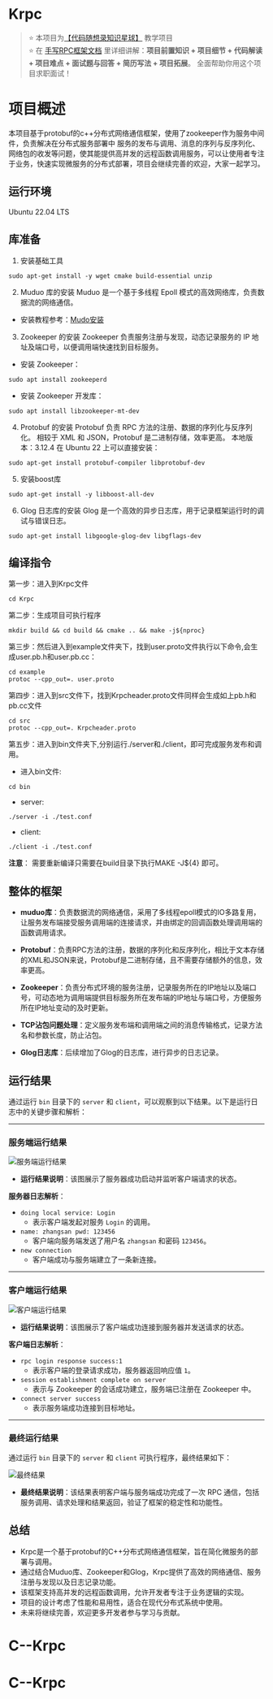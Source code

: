 # Krpc

> ⭐️ 本项目为[【代码随想录知识星球】](https://programmercarl.com/other/kstar.html) 教学项目   
> ⭐️ 在 [手写RPC框架文档](https://www.programmercarl.com/other/project_C++RPC.html)  里详细讲解：**项目前置知识 + 项目细节 +  代码解读 + 项目难点 + 面试题与回答 + 简历写法  + 项目拓展**。 全面帮助你用这个项目求职面试！

# 项目概述

本项目基于protobuf的c++分布式网络通信框架，使用了zookeeper作为服务中间件，负责解决在分布式服务部署中 服务的发布与调用、消息的序列与反序列化、网络包的收发等问题，使其能提供高并发的远程函数调用服务，可以让使用者专注于业务，快速实现微服务的分布式部署，项目会继续完善的欢迎，大家一起学习。

## 运行环境

Ubuntu 22.04 LTS

## 库准备
1. 安装基础工具
```shell
sudo apt-get install -y wget cmake build-essential unzip
```

2. Muduo 库的安装
Muduo 是一个基于多线程 Epoll 模式的高效网络库，负责数据流的网络通信。

- 安装教程参考：[Mudo安装](https://blog.csdn.net/QIANGWEIYUAN/article/details/89023980)

3. Zookeeper 的安装
Zookeeper 负责服务注册与发现，动态记录服务的 IP 地址及端口号，以便调用端快速找到目标服务。

* 安装 Zookeeper：
```shell
sudo apt install zookeeperd
```
* 安装 Zookeeper 开发库：
```shell
sudo apt install libzookeeper-mt-dev
```
4. Protobuf 的安装
Protobuf 负责 RPC 方法的注册、数据的序列化与反序列化。
相较于 XML 和 JSON，Protobuf 是二进制存储，效率更高。
本地版本：3.12.4
在 Ubuntu 22 上可以直接安装：
```shell
sudo apt-get install protobuf-compiler libprotobuf-dev
```

5. 安装boost库
```shell
sudo apt-get install -y libboost-all-dev
```

6. Glog 日志库的安装
Glog 是一个高效的异步日志库，用于记录框架运行时的调试与错误日志。
```shell
sudo apt-get install libgoogle-glog-dev libgflags-dev
```

## 编译指令

第一步：进入到Krpc文件
```shell
cd Krpc
```

第二步：生成项目可执行程序
```shell
mkdir build && cd build && cmake .. && make -j${nproc} 
```

第三步：然后进入到example文件夹下，找到user.proto文件执行以下命令,会生成user.pb.h和user.pb.cc：
```shell
cd example
protoc --cpp_out=. user.proto
```

第四步：进入到src文件下，找到Krpcheader.proto文件同样会生成如上pb.h和pb.cc文件
```shell
cd src
protoc --cpp_out=. Krpcheader.proto
```

第五步：进入到bin文件夹下,分别运行./server和./client，即可完成服务发布和调用。

- 进入bin文件:
```shell
cd bin
```
- server:
```shell
./server -i ./test.conf
```

- client:
```shell
./client -i ./test.conf
```

**注意**： 需要重新编译只需要在build目录下执行MAKE -J${4} 即可。


## 整体的框架

- **muduo库**：负责数据流的网络通信，采用了多线程epoll模式的IO多路复用，让服务发布端接受服务调用端的连接请求，并由绑定的回调函数处理调用端的函数调用请求。

- **Protobuf**：负责RPC方法的注册，数据的序列化和反序列化，相比于文本存储的XML和JSON来说，Protobuf是二进制存储，且不需要存储额外的信息，效率更高。

- **Zookeeper**：负责分布式环境的服务注册，记录服务所在的IP地址以及端口号，可动态地为调用端提供目标服务所在发布端的IP地址与端口号，方便服务所在IP地址变动的及时更新。

- **TCP沾包问题处理**：定义服务发布端和调用端之间的消息传输格式，记录方法名和参数长度，防止沾包。

- **Glog日志库**：后续增加了Glog的日志库，进行异步的日志记录。



## 运行结果

通过运行 `bin` 目录下的 `server` 和 `client`，可以观察到以下结果。以下是运行日志中的关键步骤和解析：

---

### 服务端运行结果

![服务端运行结果](./img/server.png)

- **运行结果说明**：该图展示了服务器成功启动并监听客户端请求的状态。

**服务器日志解析**：
- `doing local service: Login`  
  - 表示客户端发起对服务 `Login` 的调用。
- `name: zhangsan pwd: 123456`  
  - 客户端向服务端发送了用户名 `zhangsan` 和密码 `123456`。
- `new connection`  
  - 客户端成功与服务端建立了一条新连接。

---

### 客户端运行结果

![客户端运行结果](./img/client.png)

- **运行结果说明**：该图展示了客户端成功连接到服务器并发送请求的状态。

**客户端日志解析**：

- `rpc login response success:1`  
  - 表示客户端的登录请求成功，服务器返回响应值 `1`。
- `session establishment complete on server`  
  - 表示与 Zookeeper 的会话成功建立，服务端已注册在 Zookeeper 中。
- `connect server success`  
  - 表示服务端成功连接到目标地址。
---

### 最终运行结果

通过运行 `bin` 目录下的 `server` 和 `client` 可执行程序，最终结果如下：

![最终结果](./img/微信图片_20250108190746.png)

- **最终结果说明**：该结果表明客户端与服务端成功完成了一次 RPC 通信，包括服务调用、请求处理和结果返回，验证了框架的稳定性和功能性。


## 总结
- Krpc是一个基于protobuf的C++分布式网络通信框架，旨在简化微服务的部署与调用。
- 通过结合Muduo库、Zookeeper和Glog，Krpc提供了高效的网络通信、服务注册与发现以及日志记录功能。
- 该框架支持高并发的远程函数调用，允许开发者专注于业务逻辑的实现。
- 项目的设计考虑了性能和易用性，适合在现代分布式系统中使用。
- 未来将继续完善，欢迎更多开发者参与学习与贡献。

# C--Krpc
# C--Krpc
